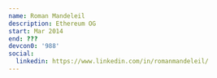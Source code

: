 ```yaml
---
name: Roman Mandeleil
description: Ethereum OG
start: Mar 2014
end: ???
devcon0: '988'
social:
  linkedin: https://www.linkedin.com/in/romanmandeleil/
---
```


